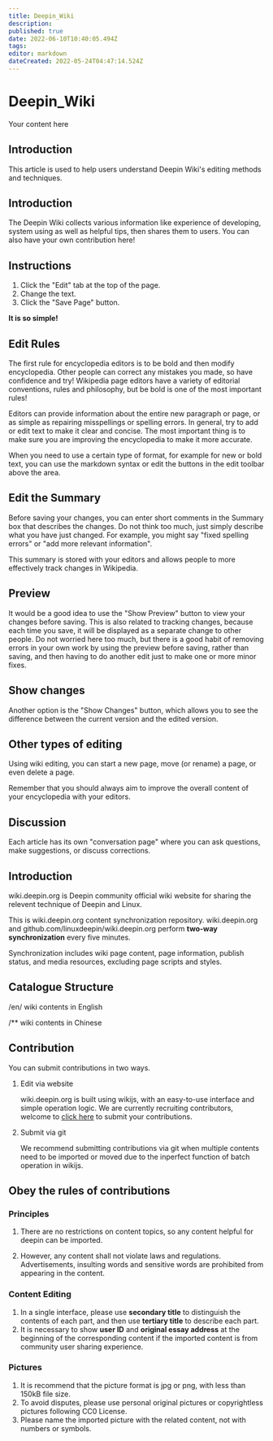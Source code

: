 ```yaml
---
title: Deepin_Wiki
description: 
published: true
date: 2022-06-10T10:40:05.494Z
tags: 
editor: markdown
dateCreated: 2022-05-24T04:47:14.524Z
---
```


# Deepin_Wiki
Your content here
## Introduction

This article is used to help users understand Deepin Wiki's editing methods and techniques.
## Introduction

The Deepin Wiki collects various information like experience of developing, system using  as well as helpful tips, then shares them to users. You can also have your own contribution here!

## Instructions

1. Click the "Edit" tab at the top of the page.
2. Change the text.
3. Click the "Save Page" button.

**It is so simple!**

## Edit Rules

The first rule for encyclopedia editors is to be bold and then modify encyclopedia. Other people can correct any mistakes you made, so have confidence and try! Wikipedia page editors have a variety of editorial conventions, rules and philosophy, but be bold is one of the most important rules!

Editors can provide information about the entire new paragraph or page, or as simple as repairing misspellings or spelling errors. In general, try to add or edit text to make it clear and concise. The most important thing is to make sure you are improving the encyclopedia to make it more accurate.

When you need to use a certain type of format, for example for new or bold text, you can use the markdown syntax or edit the buttons in the edit toolbar above the area.

## Edit the Summary

Before saving your changes, you can enter short comments in the Summary box that describes the changes. Do not think too much, just simply describe what you have just changed. For example, you might say "fixed spelling errors" or "add more relevant information".

This summary is stored with your editors and allows people to more effectively track changes in Wikipedia.

## Preview

It would be a good idea to use the "Show Preview" button to view your changes before saving. This is also related to tracking changes, because each time you save, it will be displayed as a separate change to other people. Do not worried here too much, but there is a good habit of removing errors in your own work by using the preview before saving, rather than saving, and then having to do another edit just to make one or more minor fixes.

## Show changes

Another option is the "Show Changes" button, which allows you to see the difference between the current version and the edited version.

## Other types of editing

Using wiki editing, you can start a new page, move (or rename) a page, or even delete a page.

Remember that you should always aim to improve the overall content of your encyclopedia with your editors.

## Discussion

Each article has its own "conversation page" where you can ask questions, make suggestions, or discuss corrections.


## Introduction
wiki.deepin.org is Deepin community official wiki website for sharing the relevent technique of Deepin and Linux.

This is wiki.deepin.org content synchronization repository. wiki.deepin.org and github.com/linuxdeepin/wiki.deepin.org perform **two-way synchronization** every five minutes.

Synchronization includes wiki page content, page information, publish status, and media resources, excluding page scripts and styles.


## Catalogue Structure

/en/ wiki contents in English 

/** wiki contents in Chinese

## Contribution

You can submit contributions in two ways.

1. Edit via website

    wiki.deepin.org is built using wikijs, with an easy-to-use interface and simple operation logic. We are currently recruiting contributors, welcome to [click here](https://wiki.deepin.org/zh/%E5%85%B3%E4%BA%8EDeepin/Deepin_Wiki/%E5%8F%82%E4%B8%8E%E6%90%AD%E5%BB%BA) to submit your contributions. 

2. Submit via git

    We recommend submitting contributions via git when multiple contents need to be imported or moved due to the inperfect function of batch operation in wikijs.


## Obey the rules of contributions

### Principles
1. There are no restrictions on content topics, so any content helpful for deepin can be imported.

1. However, any content shall not violate laws and regulations. Advertisements, insulting words and sensitive words are prohibited from appearing in the content.

### Content Editing
1. In a single interface, please use **secondary title** to distinguish the contents of each part, and then use **tertiary title** to describe each part.
2. It is necessary to show **user ID** and **original essay address** at the beginning of the corresponding content if the imported content is from community user sharing experience.
  
### Pictures
1. It is recommend that the picture format is jpg or png, with less than 150kB file size.
2. To avoid disputes, please use personal original pictures or copyrightless pictures following CC0 License.
3. Please name the imported picture with the related content, not with numbers or symbols.


